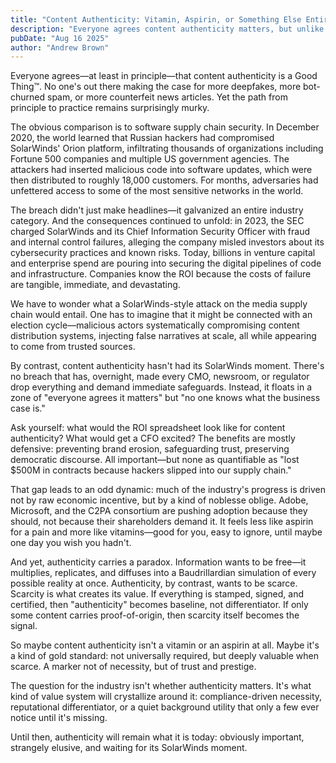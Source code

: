 ```yaml
---
title: "Content Authenticity: Vitamin, Aspirin, or Something Else Entirely?"
description: "Everyone agrees content authenticity matters, but unlike software supply chain security, it hasn't had its SolarWinds moment. Is it a vitamin, an aspirin, or perhaps a gold standard?"
pubDate: "Aug 16 2025"
author: "Andrew Brown"
---
```


Everyone agrees—at least in principle—that content authenticity is a Good Thing™. No one's out there making the case for more deepfakes, more bot-churned spam, or more counterfeit news articles. Yet the path from principle to practice remains surprisingly murky.

The obvious comparison is to software supply chain security. In December 2020, the world learned that Russian hackers had compromised SolarWinds' Orion platform, infiltrating thousands of organizations including Fortune 500 companies and multiple US government agencies. The attackers had inserted malicious code into software updates, which were then distributed to roughly 18,000 customers. For months, adversaries had unfettered access to some of the most sensitive networks in the world.

The breach didn't just make headlines—it galvanized an entire industry category. And the consequences continued to unfold: in 2023, the SEC charged SolarWinds and its Chief Information Security Officer with fraud and internal control failures, alleging the company misled investors about its cybersecurity practices and known risks. Today, billions in venture capital and enterprise spend are pouring into securing the digital pipelines of code and infrastructure. Companies know the ROI because the costs of failure are tangible, immediate, and devastating.

We have to wonder what a SolarWinds-style attack on the media supply chain would entail. One has to imagine that it might be connected with an election cycle—malicious actors systematically compromising content distribution systems, injecting false narratives at scale, all while appearing to come from trusted sources.

By contrast, content authenticity hasn't had its SolarWinds moment. There's no breach that has, overnight, made every CMO, newsroom, or regulator drop everything and demand immediate safeguards. Instead, it floats in a zone of "everyone agrees it matters" but "no one knows what the business case is."

Ask yourself: what would the ROI spreadsheet look like for content authenticity? What would get a CFO excited? The benefits are mostly defensive: preventing brand erosion, safeguarding trust, preserving democratic discourse. All important—but none as quantifiable as "lost $500M in contracts because hackers slipped into our supply chain."

That gap leads to an odd dynamic: much of the industry's progress is driven not by raw economic incentive, but by a kind of noblesse oblige. Adobe, Microsoft, and the C2PA consortium are pushing adoption because they should, not because their shareholders demand it. It feels less like aspirin for a pain and more like vitamins—good for you, easy to ignore, until maybe one day you wish you hadn't.

And yet, authenticity carries a paradox. Information wants to be free—it multiplies, replicates, and diffuses into a Baudrillardian simulation of every possible reality at once. Authenticity, by contrast, wants to be scarce. Scarcity is what creates its value. If everything is stamped, signed, and certified, then "authenticity" becomes baseline, not differentiator. If only some content carries proof-of-origin, then scarcity itself becomes the signal.

So maybe content authenticity isn't a vitamin or an aspirin at all. Maybe it's a kind of gold standard: not universally required, but deeply valuable when scarce. A marker not of necessity, but of trust and prestige.

The question for the industry isn't whether authenticity matters. It's what kind of value system will crystallize around it: compliance-driven necessity, reputational differentiator, or a quiet background utility that only a few ever notice until it's missing.

Until then, authenticity will remain what it is today: obviously important, strangely elusive, and waiting for its SolarWinds moment.